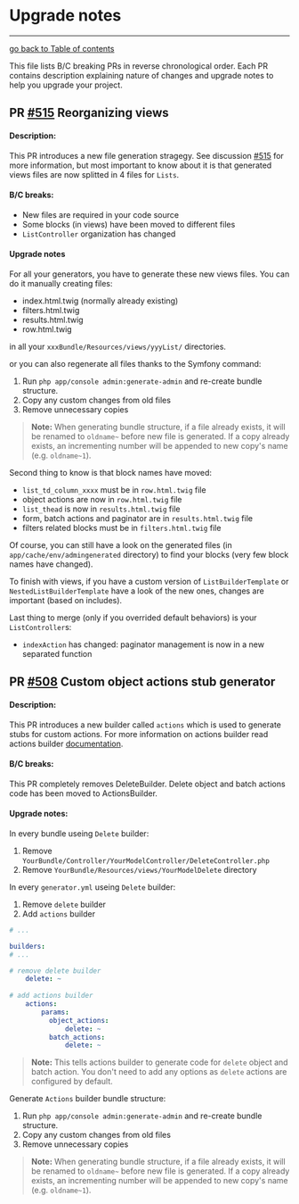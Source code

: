 # Upgrade notes
----------------------------------------------------

[go back to Table of contents][back-to-index]

[back-to-index]: https://github.com/symfony2admingenerator/AdmingeneratorGeneratorBundle/blob/master/Resources/doc/documentation.md#2-support-and-contribution

This file lists B/C breaking PRs in reverse chronological order. Each PR contains 
description explaining nature of changes and upgrade notes to help you upgrade your 
project.

## PR [#515][pr515] Reorganizing views

[pr515]: [https://github.com/symfony2admingenerator/AdmingeneratorGeneratorBundle/issue/515]

#### Description:

This PR introduces a new file generation stragegy. See discussion [#515][pr515] for more information,
but most important to know about it is that generated views files are now splitted in 4 files for ``Lists``.

#### B/C breaks:

 - New files are required in your code source
 - Some blocks (in views) have been moved to different files
 - ``ListController`` organization has changed

#### Upgrade notes
 
For all your generators, you have to generate these new views files. You can do it manually creating
files:

 - index.html.twig (normally already existing)
 - filters.html.twig
 - results.html.twig
 - row.html.twig

in all your ``xxxBundle/Resources/views/yyyList/`` directories.

or you can also regenerate all files thanks to the Symfony command:

 1. Run `php app/console admin:generate-admin` and re-create bundle structure.
 2. Copy any custom changes from old files
 3. Remove unnecessary copies

> **Note:** When generating bundle structure, if a file already exists, it will be
renamed to `oldname~` before new file is generated. If a copy already exists, an 
incrementing number will be appended to new copy's name (e.g. `oldname~1`).


Second thing to know is that block names have moved:
 
 - ``list_td_column_xxxx`` must be in ``row.html.twig`` file
 - object actions are now in ``row.html.twig`` file
 - ``list_thead`` is now in ``results.html.twig`` file
 - form, batch actions and paginator are in ``results.html.twig`` file
 - filters related blocks must be in ``filters.html.twig`` file
 
Of course, you can still have a look on the generated files (in ``app/cache/env/admingenerated`` directory) to find
 your blocks (very few block names have changed).

To finish with views, if you have a custom version of ``ListBuilderTemplate`` or ``NestedListBuilderTemplate`` have 
a look of the new ones, changes are important (based on includes).

Last thing to merge (only if you overrided default behaviors) is your ``ListController``s:
 - ``indexAction`` has changed: paginator management is now in a new separated function




## PR [#508][pr508] Custom object actions stub generator

[pr508]: [https://github.com/symfony2admingenerator/AdmingeneratorGeneratorBundle/pull/508]

#### Description:

This PR introduces a new builder called `actions` which is used to generate 
stubs for custom actions. For more information on actions builder read actions builder 
[documentation](https://github.com/symfony2admingenerator/AdmingeneratorGeneratorBundle/blob/master/Resources/doc/builders/actions-builder.md).

#### B/C breaks:

This PR completely removes DeleteBuilder. Delete object and batch actions 
code has been moved to ActionsBuilder.

#### Upgrade notes:

In every bundle useing `Delete` builder:

1. Remove `YourBundle/Controller/YourModelController/DeleteController.php`
2. Remove `YourBundle/Resources/views/YourModelDelete` directory

In every `generator.yml` useing `Delete` builder:

1. Remove `delete` builder
2. Add `actions` builder

```yaml
# ...

builders:
# ...

# remove delete builder
    delete: ~ 
    
# add actions builder
    actions:
        params:
          object_actions:
              delete: ~
          batch_actions:
              delete: ~
```

> **Note:** This tells actions builder to generate code for `delete` object and 
batch action. You don't need to add any options as `delete` actions are configured
by default.

Generate `Actions` builder bundle structure:

1. Run `php app/console admin:generate-admin` and re-create bundle structure.
2. Copy any custom changes from old files
3. Remove unnecessary copies

> **Note:** When generating bundle structure, if a file already exists, it will be
renamed to `oldname~` before new file is generated. If a copy already exists, an 
incrementing number will be appended to new copy's name (e.g. `oldname~1`).
